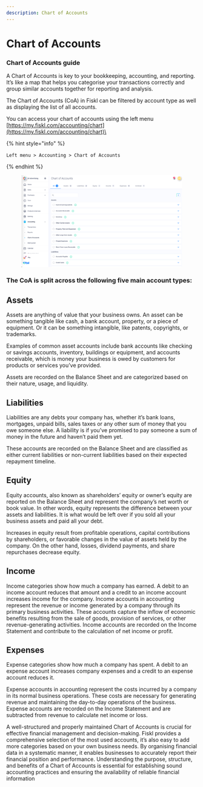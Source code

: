 ```yaml
---
description: Chart of Accounts
---
```


# Chart of Accounts

### Chart of Accounts guide <a href="#kbsection0" id="kbsection0"></a>

A Chart of Accounts is key to your bookkeeping, accounting, and reporting. It’s like a map that helps you categorise your transactions correctly and group similar accounts together for reporting and analysis.

The Chart of Accounts (CoA) in Fiskl can be filtered by account type as well as displaying the list of all accounts.

You can access your chart of accounts using the left menu [https://my.fiskl.com/accounting/chart](https://my.fiskl.com/accounting/chart)\


{% hint style="info" %}
```
Left menu > Accounting > Chart of Accounts
```
{% endhint %}

<figure><img src="../../.gitbook/assets/coa.png" alt="Chart of Accounts"><figcaption></figcaption></figure>

### The CoA is split across the following five main account types:

## **Assets**

Assets are anything of value that your business owns. An asset can be something tangible like cash, a bank account, property, or a piece of equipment. Or it can be something intangible, like patents, copyrights, or trademarks.

Examples of common asset accounts include bank accounts like checking or savings accounts, inventory, buildings or equipment, and accounts receivable, which is money your business is owed by customers for products or services you’ve provided.

Assets are recorded on the Balance Sheet and are categorized based on their nature, usage, and liquidity.

## **Liabilities**

Liabilities are any debts your company has, whether it’s bank loans, mortgages, unpaid bills, sales taxes or any other sum of money that you owe someone else. A liability is if you’ve promised to pay someone a sum of money in the future and haven’t paid them yet.

These accounts are recorded on the Balance Sheet and are classified as either current liabilities or non-current liabilities based on their expected repayment timeline.

## **Equity**

Equity accounts, also known as shareholders’ equity or owner’s equity are reported on the Balance Sheet and represent the company’s net worth or book value. In other words, equity represents the difference between your assets and liabilities. It is what would be left over if you sold all your business assets and paid all your debt.

Increases in equity result from profitable operations, capital contributions by shareholders, or favorable changes in the value of assets held by the company. On the other hand, losses, dividend payments, and share repurchases decrease equity.

## **Income**

Income categories show how much a company has earned. A debit to an income account reduces that amount and a credit to an income account increases income for the company. Income accounts in accounting represent the revenue or income generated by a company through its primary business activities. These accounts capture the inflow of economic benefits resulting from the sale of goods, provision of services, or other revenue-generating activities. Income accounts are recorded on the Income Statement and contribute to the calculation of net income or profit.

## **Expenses**

Expense categories show how much a company has spent. A debit to an expense account increases company expenses and a credit to an expense account reduces it.

Expense accounts in accounting represent the costs incurred by a company in its normal business operations. These costs are necessary for generating revenue and maintaining the day-to-day operations of the business. Expense accounts are recorded on the Income Statement and are subtracted from revenue to calculate net income or loss.

A well-structured and properly maintained Chart of Accounts is crucial for effective financial management and decision-making. Fiskl provides a comprehensive selection of the most used accounts, it’s also easy to add more categories based on your own business needs. By organising financial data in a systematic manner, it enables businesses to accurately report their financial position and performance. Understanding the purpose, structure, and benefits of a Chart of Accounts is essential for establishing sound accounting practices and ensuring the availability of reliable financial information
